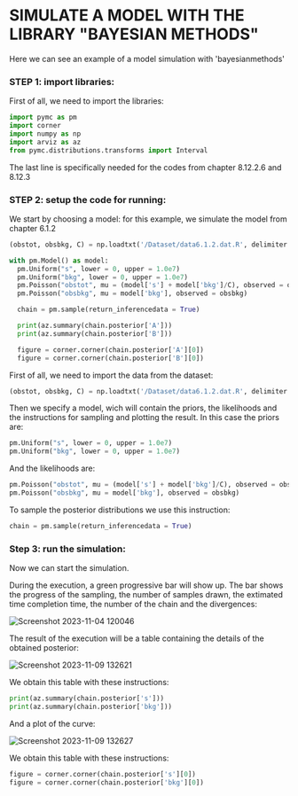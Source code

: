 # SIMULATE A MODEL WITH THE LIBRARY "BAYESIAN METHODS"
Here we can see an example of a model simulation with 'bayesianmethods'
### STEP 1: import libraries:
First of all, we need to import the libraries: 
```Python
import pymc as pm
import corner
import numpy as np
import arviz as az
from pymc.distributions.transforms import Interval
```
The last line is specifically needed for the codes from chapter 8.12.2.6 and 8.12.3
### STEP 2: setup the code for running:
We start by choosing a model: for this example, we simulate the model from chapter 6.1.2
```Python
(obstot, obsbkg, C) = np.loadtxt('/Dataset/data6.1.2.dat.R', delimiter = ",", unpack = True)

with pm.Model() as model:
  pm.Uniform("s", lower = 0, upper = 1.0e7)
  pm.Uniform("bkg", lower = 0, upper = 1.0e7)
  pm.Poisson("obstot", mu = (model['s'] + model['bkg']/C), observed = obstot)
  pm.Poisson("obsbkg", mu = model['bkg'], observed = obsbkg)

  chain = pm.sample(return_inferencedata = True)

  print(az.summary(chain.posterior['A']))
  print(az.summary(chain.posterior['B']))

  figure = corner.corner(chain.posterior['A'][0])
  figure = corner.corner(chain.posterior['B'][0])
```
First of all, we need to import the data from the dataset:
```Python
(obstot, obsbkg, C) = np.loadtxt('/Dataset/data6.1.2.dat.R', delimiter = ",", unpack = True)
```
Then we specify a model, wich will contain the priors, the likelihoods and the instructions for sampling and plotting the result.
In this case the priors are:
```Python
pm.Uniform("s", lower = 0, upper = 1.0e7)
pm.Uniform("bkg", lower = 0, upper = 1.0e7)
```
And the likelihoods are:
```Python
pm.Poisson("obstot", mu = (model['s'] + model['bkg']/C), observed = obstot)
pm.Poisson("obsbkg", mu = model['bkg'], observed = obsbkg)
```
To sample the posterior distributions we use this instruction:
```Python
chain = pm.sample(return_inferencedata = True)
```
### Step 3: run the simulation:
Now we can start the simulation.

During the execution, a green progressive bar will show up. The bar shows the progress of the sampling, the number of samples drawn, the extimated time completion time, the number of the chain and the divergences:

![Screenshot 2023-11-04 120046](https://github.com/ilBenza97/Bayesian-Methods/assets/145661415/e88c5b1b-d5a6-4cdb-bc30-1f92dfbb14b0)

The result of the execution will be a table containing the details of the obtained posterior:

![Screenshot 2023-11-09 132621](https://github.com/ilBenza97/Bayesian-Methods/assets/145661415/3e973628-0646-4fa2-b087-e602f8e4d983)

We obtain this table with these instructions:
```Python
print(az.summary(chain.posterior['s']))
print(az.summary(chain.posterior['bkg']))
```

And a plot of the curve:

![Screenshot 2023-11-09 132627](https://github.com/ilBenza97/Bayesian-Methods/assets/145661415/e38c3618-d413-405c-b83d-6d6eaa04038b)

We obtain this table with these instructions:
```Python
figure = corner.corner(chain.posterior['s'][0])
figure = corner.corner(chain.posterior['bkg'][0])
```

